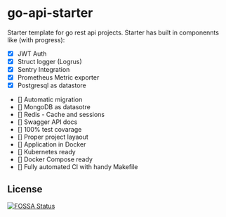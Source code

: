 # go-api-starter

Starter template for go rest api projects.
Starter has built in componennts like (with progress):
- [x] JWT Auth
- [x] Struct logger (Logrus)
- [x] Sentry Integration
- [x] Prometheus Metric exporter
- [x] Postgresql as datastore
- [] Automatic migration
- [] MongoDB as datasotre
- [] Redis - Cache and sessions
- [] Swagger API docs
- [] 100% test covarage
- [] Proper project layaout
- [] Application in Docker
- [] Kubernetes ready
- [] Docker Compose ready
- [] Fully automated CI with handy Makefile

## License
[![FOSSA Status](https://app.fossa.com/api/projects/git%2Bgithub.com%2Fbuker%2Fgo-api-starter.svg?type=large)](https://app.fossa.com/projects/git%2Bgithub.com%2Fbuker%2Fgo-api-starter?ref=badge_large)

